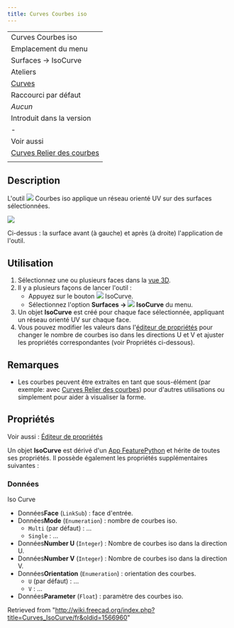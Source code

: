 ```yaml
---
title: Curves Courbes iso
---
```

|  |
| --- |
| Curves Courbes iso |
| Emplacement du menu |
| Surfaces → IsoCurve |
| Ateliers |
| [Curves](/Curves_Workbench/fr "Curves Workbench/fr") |
| Raccourci par défaut |
| *Aucun* |
| Introduit dans la version |
| - |
| Voir aussi |
| [Curves Relier des courbes](/Curves_JoinCurve/fr "Curves JoinCurve/fr") |
|  |

## Description

L'outil ![](/images/Curves_IsoCurve.svg) Courbes iso applique un réseau orienté UV sur des surfaces sélectionnées.

![](/images/Curves_IsoCurve_Demo.jpg)

Ci-dessus : la surface avant (à gauche) et après (à droite) l'application de l'outil.

## Utilisation

1. Sélectionnez une ou plusieurs faces dans la [vue 3D](/3D_view/fr "3D view/fr").
2. Il y a plusieurs façons de lancer l'outil :
   * Appuyez sur le bouton ![](/images/Curves_IsoCurve.svg) IsoCurve.
   * Sélectionnez l'option **Surfaces → ![](/images/Curves_IsoCurve.svg) IsoCurve** du menu.
3. Un objet **IsoCurve** est créé pour chaque face sélectionnée, appliquant un réseau orienté UV sur chaque face.
4. Vous pouvez modifier les valeurs dans l'[éditeur de propriétés](/Property_editor/fr "Property editor/fr") pour changer le nombre de courbes iso dans les directions U et V et ajuster les propriétés correspondantes (voir Propriétés ci-dessous).

## Remarques

* Les courbes peuvent être extraites en tant que sous-élément (par exemple: avec [Curves Relier des courbes](/Curves_JoinCurve/fr "Curves JoinCurve/fr")) pour d'autres utilisations ou simplement pour aider à visualiser la forme.

## Propriétés

Voir aussi : [Éditeur de propriétés](/Property_editor/fr "Property editor/fr")

Un objet **IsoCurve** est dérivé d'un [App FeaturePython](/App_FeaturePython/fr "App FeaturePython/fr") et hérite de toutes ses propriétés. Il possède également les propriétés supplémentaires suivantes :

### Données

Iso Curve

* Données**Face** (`LinkSub`) : face d'entrée.
* Données**Mode** (`Enumeration`) : nombre de courbes iso.
  + `Multi` (par défaut) : ...
  + `Single` : ...
* Données**Number U** (`Integer`) : Nombre de courbes iso dans la direction U.
* Données**Number V** (`Integer`) : Nombre de courbes iso dans la direction V.
* Données**Orientation** (`Enumeration`) : orientation des courbes.
  + `U` (par défaut) : ...
  + `V` : ...
* Données**Parameter** (`Float`) : paramètre des courbes iso.

Retrieved from "<http://wiki.freecad.org/index.php?title=Curves_IsoCurve/fr&oldid=1566960>"
